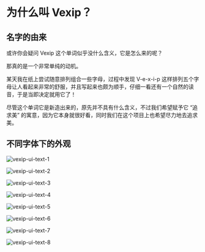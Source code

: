 # 为什么叫 Vexip？

## 名字的由来

或许你会疑问 Vexip 这个单词似乎没什么含义，它是怎么来的呢？

那真的是一个非常单纯的动机。

某天我在纸上尝试随意排列组合一些字母，过程中发现 V-e-x-i-p 这样排列五个字母让人看起来非常的舒服，并且写起来也颇为顺手，仔细一看还有一个自然的读音，于是当即决定就用它了！

尽管这个单词它是新造出来的，原先并不具有什么含义，不过我们希望赋予它 “追求美” 的寓意，因为它本身就很好看，同时我们在这个项目上也希望尽力地去追求美。

## 不同字体下的外观

![vexip-ui-text-1](/vexip-ui-text-1.png)

![vexip-ui-text-2](/vexip-ui-text-2.png)

![vexip-ui-text-3](/vexip-ui-text-3.png)

![vexip-ui-text-4](/vexip-ui-text-4.png)

![vexip-ui-text-5](/vexip-ui-text-5.png)

![vexip-ui-text-6](/vexip-ui-text-6.png)

![vexip-ui-text-7](/vexip-ui-text-7.png)

![vexip-ui-text-8](/vexip-ui-text-8.png)
